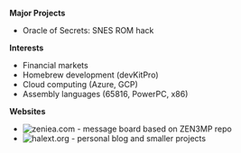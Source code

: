 **Major Projects**
  + Oracle of Secrets: SNES ROM hack

**Interests**
  + Financial markets 
  + Homebrew development (devKitPro)
  + Cloud computing (Azure, GCP)
  + Assembly languages (65816, PowerPC, x86)

**Websites**
  + ![zeniea.com](https://zeniea.com/) - message board based on ZEN3MP repo
  + ![halext.org](https://halext.org/) - personal blog and smaller projects
